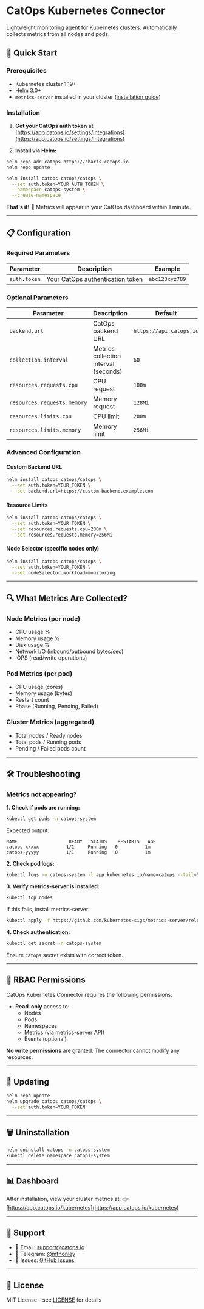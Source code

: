 # CatOps Kubernetes Connector

Lightweight monitoring agent for Kubernetes clusters. Automatically collects metrics from all nodes and pods.

## 🚀 Quick Start

### Prerequisites

- Kubernetes cluster 1.19+
- Helm 3.0+
- `metrics-server` installed in your cluster ([installation guide](https://github.com/kubernetes-sigs/metrics-server#installation))

### Installation

1. **Get your CatOps auth token** at [https://app.catops.io/settings/integrations](https://app.catops.io/settings/integrations)

2. **Install via Helm:**

```bash
helm repo add catops https://charts.catops.io
helm repo update

helm install catops catops/catops \
  --set auth.token=YOUR_AUTH_TOKEN \
  --namespace catops-system \
  --create-namespace
```

**That's it!** 🎉 Metrics will appear in your CatOps dashboard within 1 minute.

---

## 📋 Configuration

### Required Parameters

| Parameter | Description | Example |
|-----------|-------------|---------|
| `auth.token` | Your CatOps authentication token | `abc123xyz789` |

### Optional Parameters

| Parameter | Description | Default |
|-----------|-------------|---------|
| `backend.url` | CatOps backend URL | `https://api.catops.io` |
| `collection.interval` | Metrics collection interval (seconds) | `60` |
| `resources.requests.cpu` | CPU request | `100m` |
| `resources.requests.memory` | Memory request | `128Mi` |
| `resources.limits.cpu` | CPU limit | `200m` |
| `resources.limits.memory` | Memory limit | `256Mi` |

### Advanced Configuration

#### Custom Backend URL

```bash
helm install catops catops/catops \
  --set auth.token=YOUR_TOKEN \
  --set backend.url=https://custom-backend.example.com
```

#### Resource Limits

```bash
helm install catops catops/catops \
  --set auth.token=YOUR_TOKEN \
  --set resources.requests.cpu=200m \
  --set resources.requests.memory=256Mi
```

#### Node Selector (specific nodes only)

```bash
helm install catops catops/catops \
  --set auth.token=YOUR_TOKEN \
  --set nodeSelector.workload=monitoring
```

---

## 🔍 What Metrics Are Collected?

### Node Metrics (per node)
- CPU usage %
- Memory usage %
- Disk usage %
- Network I/O (inbound/outbound bytes/sec)
- IOPS (read/write operations)

### Pod Metrics (per pod)
- CPU usage (cores)
- Memory usage (bytes)
- Restart count
- Phase (Running, Pending, Failed)

### Cluster Metrics (aggregated)
- Total nodes / Ready nodes
- Total pods / Running pods
- Pending / Failed pods count

---

## 🛠️ Troubleshooting

### Metrics not appearing?

**1. Check if pods are running:**

```bash
kubectl get pods -n catops-system
```

Expected output:
```
NAME                   READY   STATUS    RESTARTS   AGE
catops-xxxxx          1/1     Running   0          1m
catops-yyyyy          1/1     Running   0          1m
```

**2. Check pod logs:**

```bash
kubectl logs -n catops-system -l app.kubernetes.io/name=catops --tail=50
```

**3. Verify metrics-server is installed:**

```bash
kubectl top nodes
```

If this fails, install metrics-server:
```bash
kubectl apply -f https://github.com/kubernetes-sigs/metrics-server/releases/latest/download/components.yaml
```

**4. Check authentication:**

```bash
kubectl get secret -n catops-system
```

Ensure `catops` secret exists with correct token.

---

## 🔐 RBAC Permissions

CatOps Kubernetes Connector requires the following permissions:

- **Read-only** access to:
  - Nodes
  - Pods
  - Namespaces
  - Metrics (via metrics-server API)
  - Events (optional)

**No write permissions** are granted. The connector cannot modify any resources.

---

## 🔄 Updating

```bash
helm repo update
helm upgrade catops catops/catops \
  --set auth.token=YOUR_TOKEN
```

---

## 🗑️ Uninstallation

```bash
helm uninstall catops -n catops-system
kubectl delete namespace catops-system
```

---

## 📊 Dashboard

After installation, view your cluster metrics at:
👉 [https://app.catops.io/kubernetes](https://app.catops.io/kubernetes)

---

## 🐛 Support

- 📧 Email: support@catops.io
- 💬 Telegram: [@mfhonley](https://t.me/mfhonley)
- 🐛 Issues: [GitHub Issues](https://github.com/catops/cli/issues)

---

## 📜 License

MIT License - see [LICENSE](../../LICENSE) for details
